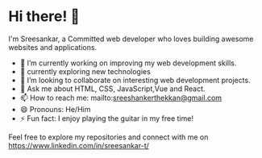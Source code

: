# Hi there! 👋

I'm Sreesankar, a Committed web developer who loves building awesome websites and applications.

- 🔭 I’m currently working on improving my web development skills.
- 🌱 currently exploring new technologies
- 👯 I’m looking to collaborate on interesting web development projects.
- 💬 Ask me about HTML, CSS, JavaScript,Vue and React.
- 📫 How to reach me: mailto:sreeshankerthekkan@gmail.com
- 😄 Pronouns: He/Him
- ⚡ Fun fact: I enjoy playing the guitar in my free time!

Feel free to explore my repositories and connect with me on https://www.linkedin.com/in/sreesankar-t/



<!---
Sreesankar-t/Sreesankar-t is a ✨ special ✨ repository because its `README.md` (this file) appears on your GitHub profile.
You can click the Preview link to take a look at your changes.
--->
